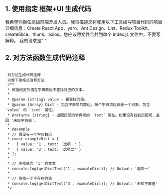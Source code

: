 ## 1. 使用指定 框架+UI 生成代码

我希望你担任高级前端开发人员。我将描述您将使用以下工具编写项目代码的项目详细信息：Create React App、yarn、Ant Design、List、Redux Toolkit、createSlice、thunk、axios。您应该将文件合并到单个 index.js 文件中，不要写解释。
我的请求是“ ”

## 2. 对方法函数生成代码注释

```

 对方法生成代码注释
 以像下面格式注释方法
 /**
 * 根据给定的值在字典数组中查找对应的文本。
 *
 * @param {string} value - 要查找的值。
 * @param {Array} Dict - 包含字典项的数组，每个字典项应该是一个对象，包含 `value` 和 `text` 属性。
 * @returns {string} - 返回匹配的字典项的 `text` 属性。如果没有找到匹配项，返回 '未知字典值'。
 *
 * @example
 * // 假设有一个字典数组
 * const exampleDict = [
 *   { value: '1', text: '选项一' },
 *   { value: '2', text: '选项二' }
 * ];
 *
 * // 查找值为 '1' 的文本
 * console.log(getDictText('1', exampleDict)); // Output: '选项一'
 *
 * // 查找一个不存在的值
 * console.log(getDictText('3', exampleDict)); // Output: '未知字典值'
 */

```
